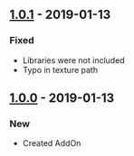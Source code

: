 ## [1.0.1] - 2019-01-13 ##
### Fixed ###
  * Libraries were not included
  * Typo in texture path



## [1.0.0] - 2019-01-13 ##
### New ###
  * Created AddOn

[Unreleased]: https://github.com/Gethe/JanisTrash/compare/master...develop
[1.0.1]: https://github.com/Gethe/JanisTrash/compare/1.0.0...1.0.1
[1.0.0]: https://github.com/Gethe/JanisTrash/compare/9820df...1.0.0

